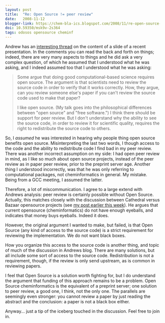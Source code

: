 ```yaml
---
layout: post
title:  "Re: Open Source != peer review"
date:   2008-11-12
blogger-link: https://chem-bla-ics.blogspot.com/2008/11/re-open-source-peer-review.html
doi: 10.59350/msk9v-2s364
tags: odosos opensource cheminf
---
```


Andrew has an [interesting thread](http://dalkescientific.com/writings/diary/archive/2008/11/11/open_source_is_not_peer_review.html)
on the content of a slide of a recent presentation. In the comments you can read the back and forth on things; indeed, there are very many
aspects to things and he did ask a very complex question, of which he assumed that I understood what he was asking, and I indeed assumed
too that I understood what he was asking:

> Some argue that doing good computational-based science requires open source. The argument is that scientists need to review the source
> code in order to verify that it works correctly. How, they argue, can you review someone else's paper if you can't review the source code
> used to make that paper?
> 
> I like open source. (My talk goes into the philosophical differences between "open source" and "free software.") I think there should be
> support for peer review. But I don't understand why the ability to see the source code, in order to review it for scientific quality,
> requires the right to redistribute the source code to others.

So, I *assumed* he was interested in hearing why people thing open source benefits open source. Misinterpreting the last two words, I
though access to the code and the ability to redistribute code I find bad in my peer review. There was another incorrect assumption on my
side: I had open peer review in mind, as I like so much about open source projects, instead of the peer review as in paper peer review,
prior to the preprint server age. Another thing I understood incorrectly, was that he was only referring to computational packages, not
cheminformatics in general. My mistake. Being from a GCC meeting, I assumed the latter.

Therefore, a lot of miscommunication. I agree to a large extend with Andrews analysis: peer review is certainly possible without Open
Source. Actually, this matches closely with the discussion between Cathedral versus Bazaar opensource projects (see
[my post earlier this week](http://chem-bla-ics.blogspot.com/2008/11/opendatasourcestandards-is-not-enough.html)).
He argues that current opensource (cheminformatics) do not have enough eyeballs, and indicates that money buys eyeballs. Indeed it does.

However, the original argument I wanted to make, but failed, is that Open Source (any kind of access to the source code) is a strict
requirement for reviewing the implementation. We do not want black boxes.

How you organize this access to the source code is another thing, and topic of much of the discussion in Andrews blog. There are many
solutions, but all include some sort of access to the source code. Redistribution is not a requirement, though, if the review is only
send upstream, as is common in reviewing papers.

I feel that Open Source is a solution worth fighting for, but I do understand the argument that funding of this approach remains to be a
problem. Open Source cheminformatics is the equivalent of a preprint server; one solution to peer review, a good one, I think, not the
only one. The parallels are seemingly even stronger: you cannot review a paper by just reading the abstract and the conclusion: a paper
is not a black box either.

Anyway... just a tip of the iceberg touched in the discussion. Feel free to join in.
